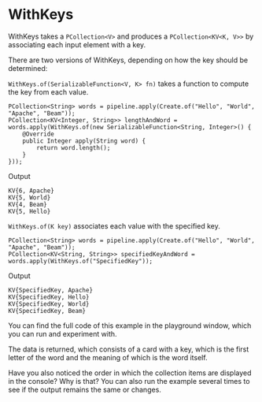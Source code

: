 <!--
Licensed under the Apache License, Version 2.0 (the "License");
you may not use this file except in compliance with the License.
You may obtain a copy of the License at
http://www.apache.org/licenses/LICENSE-2.0
Unless required by applicable law or agreed to in writing, software
distributed under the License is distributed on an "AS IS" BASIS,
WITHOUT WARRANTIES OR CONDITIONS OF ANY KIND, either express or implied.
See the License for the specific language governing permissions and
limitations under the License.
-->

# WithKeys

WithKeys takes a ```PCollection<V>``` and produces a ```PCollection<KV<K, V>>``` by associating each input element with a key.

There are two versions of WithKeys, depending on how the key should be determined:

```WithKeys.of(SerializableFunction<V, K> fn)``` takes a function to compute the key from each value.

```
PCollection<String> words = pipeline.apply(Create.of("Hello", "World", "Apache", "Beam"));
PCollection<KV<Integer, String>> lengthAndWord = words.apply(WithKeys.of(new SerializableFunction<String, Integer>() {
    @Override
    public Integer apply(String word) {
        return word.length();
    }
}));
```

Output

```
KV{6, Apache}
KV{5, World}
KV{4, Beam}
KV{5, Hello}
```


```WithKeys.of(K key)``` associates each value with the specified key.

```
PCollection<String> words = pipeline.apply(Create.of("Hello", "World", "Apache", "Beam"));
PCollection<KV<String, String>> specifiedKeyAndWord = words.apply(WithKeys.of("SpecifiedKey"));
```

Output

```
KV{SpecifiedKey, Apache}
KV{SpecifiedKey, Hello}
KV{SpecifiedKey, World}
KV{SpecifiedKey, Beam}
```

You can find the full code of this example in the playground window, which you can run and experiment with.

The data is returned, which consists of a card with a key, which is the first letter of the word and the meaning of which is the word itself.

Have you also noticed the order in which the collection items are displayed in the console? Why is that? You can also run the example several times to see if the output remains the same or changes.